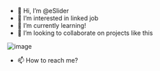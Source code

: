 - 👋 Hi, I’m @eSlider
- 👀 I’m interested in linked job
- 🌱 I’m currently learning!
- 💞️ I’m looking to collaborate on projects like this

![image](https://user-images.githubusercontent.com/1188335/199973676-5c5b4b52-2c26-4a5a-a7f7-260638d69153.png)

- 📫 How to reach me?


<!---
eSlider/eSlider is a ✨ special ✨ repository because its `README.md` (this file) appears on your GitHub profile.
You can click the Preview link to take a look at your changes.
--->
